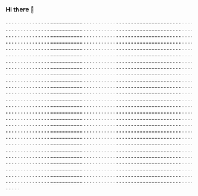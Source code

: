 ### Hi there 👋

.................................................................................................................................................................................................................................................................................................................................................................................................................................................................................................................................................................................................................................................................................................................................................................................................................................................................................................................................................................................................................................................................................................................................................................................................................................................................................................................................................................................................................................................................................................................................................................................................................................................................................................................................................................................................................................................................................................................................................................................................................................................................................................................................................................................................................................................................................................................................................................................................................................................................................................................................................................................................................................................................................................................................................................................................................................................................................................................................................................................................................................................................................................................................................................................................................................................................................................................................................................